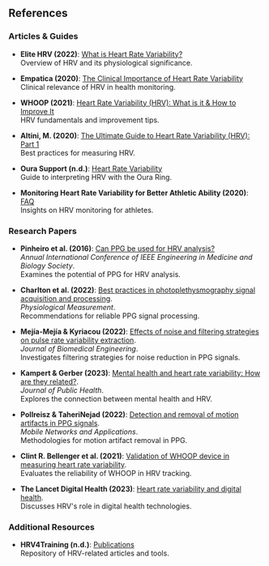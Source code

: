 ## References

### Articles & Guides

- **Elite HRV (2022)**: [What is Heart Rate Variability?](https://elitehrv.com/what-is-heart-rate-variability)  
  Overview of HRV and its physiological significance.

- **Empatica (2020)**: [The Clinical Importance of Heart Rate Variability](https://www.empatica.com/blog/the-clinical-importance-of-heart-rate-variability.html)  
  Clinical relevance of HRV in health monitoring.

- **WHOOP (2021)**: [Heart Rate Variability (HRV): What is it & How to Improve It](https://www.whoop.com/us/en/thelocker/heart-rate-variability-hrv/)  
  HRV fundamentals and improvement tips.

- **Altini, M. (2020)**: [The Ultimate Guide to Heart Rate Variability (HRV): Part 1](https://medium.com/@altini_marco/the-ultimate-guide-to-heart-rate-variability-hrv-part-1-70a0a392fff4)  
  Best practices for measuring HRV.

- **Oura Support (n.d.)**: [Heart Rate Variability](https://support.ouraring.com/hc/en-us/articles/360025441974-Heart-Rate-Variability)  
  Guide to interpreting HRV with the Oura Ring.

- **Monitoring Heart Rate Variability for Better Athletic Ability (2020)**: [FAQ](https://www.testandmeasurementtips.com/monitoring-heart-rate-variability-for-better-athletic-ability-faq/)  
  Insights on HRV monitoring for athletes.

### Research Papers

- **Pinheiro et al. (2016)**: [Can PPG be used for HRV analysis?](https://pubmed.ncbi.nlm.nih.gov/28268930)  
  _Annual International Conference of IEEE Engineering in Medicine and Biology Society_.  
  Examines the potential of PPG for HRV analysis.

- **Charlton et al. (2022)**: [Best practices in photoplethysmography signal acquisition and processing](https://doi.org/10.1088/1361-6579/ac6cc4).  
  _Physiological Measurement_.  
  Recommendations for reliable PPG signal processing.

- **Mejía-Mejía & Kyriacou (2022)**: [Effects of noise and filtering strategies on pulse rate variability extraction](https://www.sciencedirect.com/science/article/pii/S1746809422007455).  
  _Journal of Biomedical Engineering_.  
  Investigates filtering strategies for noise reduction in PPG signals.

- **Kampert & Gerber (2023)**: [Mental health and heart rate variability: How are they related?](https://link.springer.com/article/10.1007/s10389-023-01893-6).  
  _Journal of Public Health_.  
  Explores the connection between mental health and HRV.

- **Pollreisz & TaheriNejad (2022)**: [Detection and removal of motion artifacts in PPG signals](https://doi.org/10.1007/s11036-019-01323-6).  
  _Mobile Networks and Applications_.  
  Methodologies for motion artifact removal in PPG.

- **Clint R. Bellenger et al. (2021)**: [Validation of WHOOP device in measuring heart rate variability](https://www.ncbi.nlm.nih.gov/pmc/articles/PMC8160717).  
  Evaluates the reliability of WHOOP in HRV tracking.

- **The Lancet Digital Health (2023)**: [Heart rate variability and digital health](https://www.thelancet.com/journals/landig/article/PIIS2589-7500%2823%2900087-0/fulltext).  
  Discusses HRV's role in digital health technologies.

### Additional Resources

- **HRV4Training (n.d.)**: [Publications](https://www.hrv4training.com/publications.html)  
  Repository of HRV-related articles and tools.
